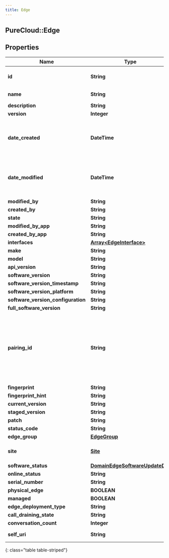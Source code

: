```yaml
---
title: Edge
---
```

## PureCloud::Edge

## Properties

|Name | Type | Description | Notes|
|------------ | ------------- | ------------- | -------------|
| **id** | **String** | The globally unique identifier for the object. | [optional] |
| **name** | **String** | The name of the entity. | |
| **description** | **String** |  | [optional] |
| **version** | **Integer** |  | [optional] |
| **date_created** | **DateTime** | Date time is represented as an ISO-8601 string. For example: yyyy-MM-ddTHH:mm:ss.SSSZ | [optional] |
| **date_modified** | **DateTime** | Date time is represented as an ISO-8601 string. For example: yyyy-MM-ddTHH:mm:ss.SSSZ | [optional] |
| **modified_by** | **String** |  | [optional] |
| **created_by** | **String** |  | [optional] |
| **state** | **String** |  | [optional] |
| **modified_by_app** | **String** |  | [optional] |
| **created_by_app** | **String** |  | [optional] |
| **interfaces** | [**Array&lt;EdgeInterface&gt;**](EdgeInterface.html) |  | [optional] |
| **make** | **String** |  | [optional] |
| **model** | **String** |  | [optional] |
| **api_version** | **String** |  | [optional] |
| **software_version** | **String** |  | [optional] |
| **software_version_timestamp** | **String** |  | [optional] |
| **software_version_platform** | **String** |  | [optional] |
| **software_version_configuration** | **String** |  | [optional] |
| **full_software_version** | **String** |  | [optional] |
| **pairing_id** | **String** | The pairing Id for a hardware Edge in the format: 00000-00000-00000-00000-00000. This field is only required when creating an Edge with a deployment type of HARDWARE. | [optional] |
| **fingerprint** | **String** |  | [optional] |
| **fingerprint_hint** | **String** |  | [optional] |
| **current_version** | **String** |  | [optional] |
| **staged_version** | **String** |  | [optional] |
| **patch** | **String** |  | [optional] |
| **status_code** | **String** |  | [optional] |
| **edge_group** | [**EdgeGroup**](EdgeGroup.html) |  | [optional] |
| **site** | [**Site**](Site.html) | The Site to which the Edge is assigned. | [optional] |
| **software_status** | [**DomainEdgeSoftwareUpdateDto**](DomainEdgeSoftwareUpdateDto.html) |  | [optional] |
| **online_status** | **String** |  | [optional] |
| **serial_number** | **String** |  | [optional] |
| **physical_edge** | **BOOLEAN** |  | [optional] |
| **managed** | **BOOLEAN** |  | [optional] |
| **edge_deployment_type** | **String** |  | [optional] |
| **call_draining_state** | **String** |  | [optional] |
| **conversation_count** | **Integer** |  | [optional] |
| **self_uri** | **String** | The URI for this object | [optional] |
{: class="table table-striped"}


